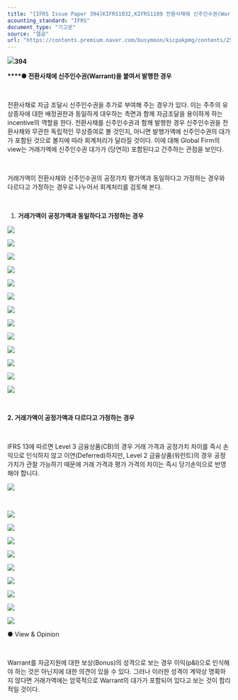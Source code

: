 ```yaml
---
title: "[IFRS Issue Paper 394]KIFRS1032,KIFRS1109 전환사채에 신주인수권(Warrant)을 붙여서 발행한 경우 회계처리"
acounting_standard: "IFRS"
document_type: "기고문"
source: "엘곰"
url: "https://contents.premium.naver.com/busymoon/kicpakpmg/contents/250223110948028fr"
---
```

![](https://n2.news.naver.com/l.gif?type=content)**394**

**​****● 전환사채에 신주인수권(Warrant)을 붙여서 발행한 경우**

**​**

전환사채로 자금 조달시 신주인수권을 추가로 부여해 주는 경우가 있다. 이는 주주의 유상증자에 대한 배정권한과 동일하게 대우하는 측면과 함께 자금조달을 용이하게 하는 incentive의 역할을 한다. 전환사채를 신주인수권과 함께 발행한 경우 신주인수권을 전환사채와 무관한 독립적인 무상증여로 볼 것인지, 아니면 발행가액에 신주인수권의 대가가 포함된 것으로 볼지에 따라 회계처리가 달라질 것이다. 이에 대해 Global Firm의 view는 거래가액에 신주인수권 대가가 (당연히) 포함된다고 간주하는 관점을 보인다.

​

거래가액이 전환사채와 신주인수권의 공정가치 평가액과 동일하다고 가정하는 경우와 다르다고 가정하는 경우로 나누어서 회계처리를 검토해 본다.

​

1. **거래가액이 공정가액과 동일하다고 가정하는 경우**

![](https://scs-phinf.pstatic.net/MjAyNTAyMjNfMTc5/MDAxNzQwMjc1MjI5Mzcw.YdwMC-CwHHA2TYzhAnMbSBRca7V5Zle3MPQgg1u-ptUg.yQos_qyEFFmkMc-_ymP9caMjIV_6VESgcJDqG8DcLs4g.PNG/image.png?type=w800)

![](https://scs-phinf.pstatic.net/MjAyNTAyMjNfODgg/MDAxNzQwMjc1MjU0MTE5.YGDiWzYLUYdasGYwTW6nJm4n1TWeSwZQHsPHlZaFgb8g.0Y8LbM7kzeeETOllDBk-Qz-ZsZFgz0M4ekIpR4D2EGIg.PNG/image.png?type=w800)

![](https://scs-phinf.pstatic.net/MjAyNTAyMjNfMTM1/MDAxNzQwMjc1Mjk1NTc5.GwsKua-QvRxrPOabazk12eo_U7eQqgpFJVD-cMKprGkg.sa6NfSHCeVswZwN65AqXETbZxMP9TuiHp4R_9Qk_bowg.PNG/image.png?type=w800)

![](https://scs-phinf.pstatic.net/MjAyNTAyMjNfNDUg/MDAxNzQwMjc1MzI0NTU0.pr5AD4efebVyArCuBFxXYYtJQykOR5X9Tgfwl-b_Z6Qg.ikxKvY0d-kxfR2wSHXELE_v-kGEdwPb5BWjSf1S4YRkg.PNG/image.png?type=w800)

![](https://scs-phinf.pstatic.net/MjAyNTAyMjNfMTcw/MDAxNzQwMjc0ODQ3Nzg3.tOVSqwJf2CkFSv4lBipVe4qSoyQnWOPB-7j5Lwjes-Ig.SiRC85AGG8qS53sf3TCGF2kjDRYRB_zJBd4ZWB4mVDAg.PNG/image.png?type=w800)

![](https://scs-phinf.pstatic.net/MjAyNTAyMjNfMTU5/MDAxNzQwMjc1MzYxNjY1.xXEpQA74wAxdDLcQ44geU0t_yBRG14oWbk89Q0JeV14g.TudWFEvb9604BlAj6EEW5FePOUUAfsTqGJoM0mROd54g.PNG/image.png?type=w800)

![](https://scs-phinf.pstatic.net/MjAyNTAyMjNfNDUg/MDAxNzQwMjc0OTIxMjE1.AkC-_WE8q6J21CbvBGfnW7ItruzEP935hHgnx7V72x4g.jXVsX_C5RiIEqIhZqEBtIqD0jsKU3Bxf1EYLuqHuHxEg.PNG/image.png?type=w800)

![](https://scs-phinf.pstatic.net/MjAyNTAyMjNfNjYg/MDAxNzQwMjc0OTU2NTc1.EkUTgxhSt75YZV45x2qBwfYM4X0mJ8HSOvqlYMhQtQcg.TNPx4y-DNETp-hW3RvrvZPzWlVOjk30bfzUrJDIWiOsg.PNG/image.png?type=w800)

![](https://scs-phinf.pstatic.net/MjAyNTAyMjNfMjY2/MDAxNzQwMjc0OTk1Mzg4.wn1RT-YDrzVj66JdjZja1mO4Q3SwpgbhBMgG0IrlsyAg.dQ4gITM4vIDo1kxxQdUJL2IhU_TwT7bxRi3ZsQg37z8g.PNG/image.png?type=w800)

![](https://scs-phinf.pstatic.net/MjAyNTAyMjNfNjYg/MDAxNzQwMjc1MDMyODU0.MPwNlJJH6w4gKPG2S4EhvyprNWuXG4aR4wxvHxy93zog.ZDh8_-BujZn-afEyl_dItAYI9sfZso3nkF96PqHtdxgg.PNG/image.png?type=w800)

![](https://scs-phinf.pstatic.net/MjAyNTAyMjNfNTEg/MDAxNzQwMjc1MDUyOTQ5.HQMTC-KFi3WOMJx4K2dvYYYgQtfcIy8x_QyVddeAF8cg.kepc5uyFM1ZEoXHgjQwErhybEQwxjPFxQFohOQBJgPkg.PNG/image.png?type=w800)

![](https://scs-phinf.pstatic.net/MjAyNTAyMjNfMjIy/MDAxNzQwMjc1MDc2OTcw.xLCwSxq0tGjYhapy7eEHUKT5BjwEBFRR4b9bfx2WZO0g.eQ3dXj1XWtH6kTBAC7JT985RtFuYfEkHbFGnW6p7tKIg.PNG/image.png?type=w800)

![](https://scs-phinf.pstatic.net/MjAyNTAyMjNfMjQ0/MDAxNzQwMjc1MDk5MzM1.OeE12R8bpCZRGF7-xJ3wvQ0MorM5a6sbRsX0ptpgktEg.2kv0-ZVvnn9t-s_9eQ_DFEZzVMQ6QEU9Uw1QsNPc3L4g.PNG/image.png?type=w800)

​

**2\. 거래가액이 공정가액과 다르다고 가정하는 경우**

**​**

IFRS 13에 따르면 Level 3 금융상품(CB)의 경우 거래 가격과 공정가치 차이를 즉시 손익으로 인식하지 않고 이연(Deferred)하지만, Level 2 금융상품(워런트)의 경우 공정가치가 관찰 가능하기 때문에 거래 가격과 평가 가격의 차이는 즉시 당기손익으로 반영해야 합니다.

![](https://scs-phinf.pstatic.net/MjAyNTAyMjNfNTQg/MDAxNzQwMjc2MzMyMTEw.aXjhKH3GOLS5OFNcUc9W0O-l6VmY4CGvLGGSTJokoe4g.88YtN5z_dATU1ALCje_58pEyKriVcnfm6c2yijyFKKEg.PNG/image.png?type=w800)

​

![](https://scs-phinf.pstatic.net/MjAyNTAyMjNfOTUg/MDAxNzQwMjc2MzYzMjgx.pzbvR-ue9GofCnD4l8qd5-Dg8wVMwZQkzUazGvkycVkg.6NAQ69DINQojxt9ahK-J0NRvpf8YtFJaWV9g7D6WR1og.PNG/image.png?type=w800)

![](https://scs-phinf.pstatic.net/MjAyNTAyMjNfMjU4/MDAxNzQwMjc2Mzg1OTcy.II4Dk6YR1bBerDtWTIeMIgSvi8Ado_wwSqPeTKhAESAg.MoXb3ka7riHr11LC3P2luhfGGc57Gax-dfdrtDEf2d8g.PNG/image.png?type=w800)

![](https://scs-phinf.pstatic.net/MjAyNTAyMjNfMTE0/MDAxNzQwMjc2NDA4MzE2.OW_6SqdAVqiviixcu6tAU56Rq7368x5LWa6Pr8q7uvsg.omgbctOTldiDaft7a4DoEeAD6ljkO_pfU9Jg84fTwy8g.PNG/image.png?type=w800)

![](https://scs-phinf.pstatic.net/MjAyNTAyMjNfMjY2/MDAxNzQwMjc2NDI2MTU5.kriUVoaHpiLz0zC-0nCJ7wOGgRJcljsc8HQNDPEDhIwg.7oExMro45zweIOvADGOuyJuvzTQ_KEbjoBT2lafDhYwg.PNG/image.png?type=w800)

![](https://scs-phinf.pstatic.net/MjAyNTAyMjNfOCAg/MDAxNzQwMjc2NDQzNjky.EQI4lVUpjYBNbHjGxzYCfJuUtDWQ6lxXI2CUCgKJP5Ug.7MapO2XuCLV6Ib8HDuOKLn_SF__gLZN_3HuD_O5Ya4Qg.PNG/image.png?type=w800)

![](https://scs-phinf.pstatic.net/MjAyNTAyMjNfMyAg/MDAxNzQwMjc2NDU4MDUy.eK_MedGKTRk791DfKcw5B66R_cam1i3lJPIzpXioOZ4g.pe5yLsnR-CaxKdkJB8Wj8BrateGGCPAlMp_tjoP2bSIg.PNG/image.png?type=w800)

![](https://scs-phinf.pstatic.net/MjAyNTAyMjNfNDYg/MDAxNzQwMjc2NDczNTk1.ZReEWa1G_HohGy0-_8mEJa0U_RkfmiRtSl6jxS0XihEg.nbgouIwRViU5ipuNEJIHW42eGpRH18upGp8uI79QL-8g.PNG/image.png?type=w800)

![](https://scs-phinf.pstatic.net/MjAyNTAyMjNfMjEy/MDAxNzQwMjc2NTA3MDE1.RXtSb1lunIrp2A_PrAMQZNtzgCzZImJORZtRSq5aQ-Ag.2eiYtci8C-iEEBGRreWUhVvHSFRJF9wulkgORKovtMkg.PNG/image.png?type=w800)

![](https://scs-phinf.pstatic.net/MjAyNTAyMjNfMTkg/MDAxNzQwMjc2NTIzMDI5.Am4GGQsjILlEWj-MLunOEKRAEFm9jrjnEIEOV1j4_tYg.TeIyxkaVTph1Axu_dvn9X0wVBlAMgu2ELlWWy8DBteEg.PNG/image.png?type=w800)

● View & Opinion

​

Warrant를 자금지원에 대한 보상(Bonus)의 성격으로 보는 경우 이익(p&l)으로 인식해야 하는 것은 아닌지에 대한 의견이 있을 수 있다. 그러나 이러한 성격이 계약상 명확하지 않다면 거래가액에는 암묵적으로 Warrant의 대가가 포함되어 있다고 보는 것이 합리적일 것이다.